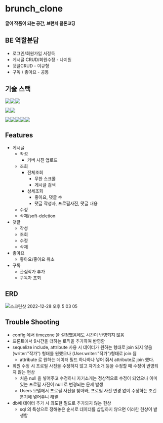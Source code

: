 # brunch_clone
#### 글이 작품이 되는 공간, 브런치 클론코딩

## BE 역할분담
  - 로그인/회원가입 서정득
  - 게시글 CRUD/회원수정 - 나지원
  - 댓글CRUD - 이규형
  - 구독 / 좋아요 - 공통

 
## 기술 스택
<img src="https://camo.githubusercontent.com/eea3c89b5aa320f391bd9ce962c4ef7d92c943a56c376c6cbac82be641585101/68747470733a2f2f696d672e736869656c64732e696f2f62616467652f4a6176615363726970742d4637444631453f7374796c653d666f722d7468652d6261646765266c6f676f3d4a617661536372697074266c6f676f436f6c6f723d626c61636b" data-canonical-src="https://img.shields.io/badge/JavaScript-F7DF1E?style=for-the-badge&amp;logo=JavaScript&amp;logoColor=black" style="max-width: 100%;"><img src="https://camo.githubusercontent.com/ab61fce6586c27e04d8ac35d0a77a20b78eb57de63ac2243353f23d3752b1fc3/68747470733a2f2f696d672e736869656c64732e696f2f62616467652f4e6f64652e6a732d3333393933333f7374796c653d666f722d7468652d6261646765266c6f676f3d4e6f64652e6a73266c6f676f436f6c6f723d7768697465" data-canonical-src="https://img.shields.io/badge/Node.js-339933?style=for-the-badge&amp;logo=Node.js&amp;logoColor=white" style="max-width: 100%;"><img src="https://camo.githubusercontent.com/93907c63a75a4b788c8f5ab36b7064add824dd890c2de95e8a965c5460dc5268/68747470733a2f2f696d672e736869656c64732e696f2f62616467652f457870726573732d3030303030303f7374796c653d666f722d7468652d6261646765266c6f676f3d45787072657373266c6f676f436f6c6f723d7768697465" data-canonical-src="https://img.shields.io/badge/Express-000000?style=for-the-badge&amp;logo=Express&amp;logoColor=white" style="max-width: 100%;">

<img src="https://camo.githubusercontent.com/64275ceb7fccb7a4328c84c984ae3f9c90c64c0c9a3d525cfe9abe2660d67c4e/68747470733a2f2f696d672e736869656c64732e696f2f62616467652f4d7953514c2d3434373941313f7374796c653d666f722d7468652d6261646765266c6f676f3d4d7953514c266c6f676f436f6c6f723d7768697465" data-canonical-src="https://img.shields.io/badge/MySQL-4479A1?style=for-the-badge&amp;logo=MySQL&amp;logoColor=white" style="max-width: 100%;"><img src="https://camo.githubusercontent.com/6c50eb6f911b1bcb4c0b790fb5e908bf896c525685839fa802c41349dcd1c8bf/68747470733a2f2f696d672e736869656c64732e696f2f62616467652f53657175656c697a652d3532423045373f7374796c653d666f722d7468652d6261646765266c6f676f3d53657175656c697a65266c6f676f436f6c6f723d7768697465" data-canonical-src="https://img.shields.io/badge/Sequelize-52B0E7?style=for-the-badge&amp;logo=Sequelize&amp;logoColor=white" style="max-width: 100%;">


<img src="https://camo.githubusercontent.com/4940b27a13056bfab2cb61da9a8a7b00c4efb9ebbd39d966cbeecc00c1c0059e/68747470733a2f2f696d672e736869656c64732e696f2f62616467652f416d617a6f6e204543322d4646393930303f7374796c653d666f722d7468652d6261646765266c6f676f3d416d617a6f6e20454332266c6f676f436f6c6f723d7768697465" data-canonical-src="https://img.shields.io/badge/Amazon EC2-FF9900?style=for-the-badge&amp;logo=Amazon EC2&amp;logoColor=white" style="max-width: 100%;"><img src="https://camo.githubusercontent.com/f5e36b504a7091d22de49844ec28d7b50723774c367b6133fb25dd73e4876b92/68747470733a2f2f696d672e736869656c64732e696f2f62616467652f416d617a6f6e2053332d3536394133313f7374796c653d666f722d7468652d6261646765266c6f676f3d416d617a6f6e205333266c6f676f436f6c6f723d7768697465" data-canonical-src="https://img.shields.io/badge/Amazon S3-569A31?style=for-the-badge&amp;logo=Amazon S3&amp;logoColor=white" style="max-width: 100%;"><img src="https://camo.githubusercontent.com/cbedc465c8222cc31307f4cfd6415d52ceecb842726cde43a7a5d496aaebe335/68747470733a2f2f696d672e736869656c64732e696f2f62616467652f504d322d3242303337413f7374796c653d666f722d7468652d6261646765266c6f676f3d504d32266c6f676f436f6c6f723d7768697465" data-canonical-src="https://img.shields.io/badge/PM2-2B037A?style=for-the-badge&amp;logo=PM2&amp;logoColor=white" style="max-width: 100%;"><img src="https://camo.githubusercontent.com/750ce59cd9ea710a18b1627dc9d04ffce9ad143e7b9eeb0d9d62454741662264/68747470733a2f2f696d672e736869656c64732e696f2f62616467652f4d554c5445522d4634363531393f7374796c653d666f722d7468652d6261646765266c6f676f3d4d554c544552266c6f676f436f6c6f723d7768697465" data-canonical-src="https://img.shields.io/badge/MULTER-F46519?style=for-the-badge&amp;logo=MULTER&amp;logoColor=white" style="max-width: 100%;"><img src="https://camo.githubusercontent.com/e857d9f97e0ccbd1365af790eb6c4a239951589bb277d6a12635ad8ca0c57b2f/68747470733a2f2f696d672e736869656c64732e696f2f62616467652f2d77696e73746f6e2d677265656e3f7374796c653d666f722d7468652d6261646765266c6f676f3d77696e73746f6e266c6f676f436f6c6f723d7768697465" data-canonical-src="https://img.shields.io/badge/-winston-green?style=for-the-badge&amp;logo=winston&amp;logoColor=white" style="max-width: 100%;">

## Features
- 게시글
    - 작성
        - 커버 사진 업로드
    - 조회
        - 전체조회
            - 무한 스크롤
            - 게시글 검색
        - 상세조회
            - 좋아요, 댓글 수
            - 댓글 작성자, 프로필사진, 댓글 내용
    - 수정
    - 삭제/soft-deletion
- 댓글
    - 작성
    - 조회
    - 수정
    - 삭제
- 좋아요
    - 좋아요/좋아요 취소
- 구독
    - 관심작가 추가
    - 구독자 조회
## ERD
![스크린샷 2022-12-28 오후 5 03 05](https://user-images.githubusercontent.com/105340187/209779370-38ecbdd6-e56b-4bb7-8f2c-3b2289769b77.png)



## Trouble Shooting


-  config 에서 timezone 을 설정했음에도 시간이 반영되지 않음
  - 프론트에서 9시간을 더하는 로직을 추가하여 반영함
-  sequelize include, attribute 사용 시 데이터가 원하는 형태로 join 되지 않음 (writer:"작가") 형태를 원했으나 (User.writer:"작가")형태로 join 됨
    - attribute 로 원하는 데이터 필드 하나하나 넣어 줘서 attribute로 join 했다. 
- 회원 수정 시 프로필 사진을 수정하지 않고 자기소개 등을 수정할 때 수정이 반영되지 않는 현상
    - 처음 null 을 넣어주고 수정하니 자기소개는 정상적으로 수정이 되었으나 이미 있는 프로필 사진이 null 로 변경되는 문제 발생
    - Users 모델에서 프로필 사진을 찾아와, 프로필 사진 변경 없이 수정하는 조건 분기에 넣어주니 해결
- db에 데이터 추가 시 의도한 필드로 추가되지 않는 현상
    - sql 의 특성으로 정해놓은 순서로 데이터를 삽입하지 않으면 이러한 현상이 발생함

